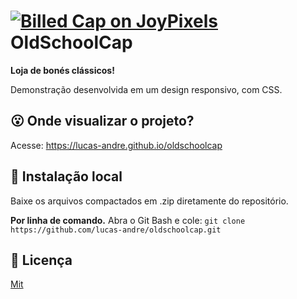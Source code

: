 # [![Billed Cap on JoyPixels ](https://emojipedia-us.s3.dualstack.us-west-1.amazonaws.com/thumbs/60/emoji-one/104/billed-cap_1f9e2.png)](https://emojipedia.org/joypixels/3.1/billed-cap/) OldSchoolCap
**Loja de bonés clássicos!**

Demonstração desenvolvida em um design responsivo, com CSS. 

## 😮 Onde visualizar o projeto?

Acesse: https://lucas-andre.github.io/oldschoolcap

## 📂 Instalação local 
Baixe os arquivos compactados em .zip diretamente do repositório.

**Por linha de comando.**
Abra o Git Bash e cole: `git clone https://github.com/lucas-andre/oldschoolcap.git`

## 📃 Licença 

[Mit](https://choosealicense.com/licenses/mit/)
